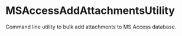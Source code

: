 # MSAccessAddAttachmentsUtility
Command line utility to bulk add attachments to MS Access database.
